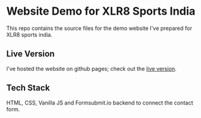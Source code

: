 # Website Demo for XLR8 Sports India

This repo contains the source files for the demo website I've prepared for XLR8 sports india.

## Live Version

I've hosted the website on github pages; check out the [live version](/https://sreshthtiwari.github.io/XLR8India/).

## Tech Stack

HTML, CSS, Vanilla JS and Formsubmit.io backend to connect the contact form.
